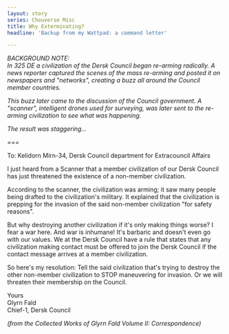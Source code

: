 ```yaml
---
layout: story
series: Chouverse Misc
title: Why Exterminating?
headline: 'Backup from my Wattpad: a command letter'

---
```

_BACKGROUND NOTE:_  
_In 325 DE a civilization of the Dersk Council began re-arming radically. A news reporter captured the scenes of the mass re-arming and posted it on newspapers and "networks", creating a buzz all around the Council member countries._

_This buzz later came to the discussion of the Council government. A "scanner", intelligent drones used for surveying, was later sent to the re-arming civilization to see what was happening._

_The result was staggering..._

_===_

To: Kelidorn Mirn-34, Dersk Council department for Extracouncil Affairs

I just heard from a Scanner that a member civilization of our Dersk Council has just threatened the existence of a non-member civilization.

According to the scanner, the civilization was arming; it saw many people being drafted to the civilization's military. It explained that the civilization is prepping for the invasion of the said non-member civilization "for safety reasons".

But why destroying another civilization if it's only making things worse? I fear a war here. And war is inhumane! It's barbaric and doesn't even go with our values. We at the Dersk Council have a rule that states that any civilization making contact must be offered to join the Dersk Council if the contact message arrives at a member civilization.

So here's my resolution: Tell the said civilization that's trying to destroy the other non-member civilization to STOP maneuvering for invasion. Or we will threaten their membership on the Council.

Yours  
Glyrn Fald  
Chief-1, Dersk Council

_(from the Collected Works of Glyrn Fald Volume II: Correspondence)_